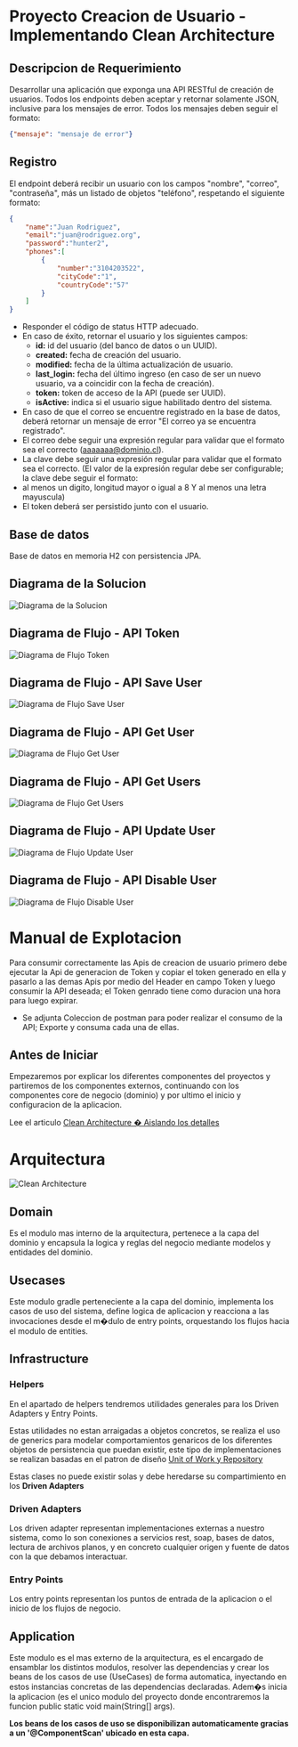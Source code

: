 # Proyecto Creacion de Usuario - Implementando Clean Architecture

## Descripcion de Requerimiento
Desarrollar una aplicación que exponga una API RESTful de creación de usuarios.
Todos los endpoints deben aceptar y retornar solamente JSON, inclusive para los mensajes de
error.
Todos los mensajes deben seguir el formato:
``` json
{"mensaje": "mensaje de error"}
```
## Registro
El endpoint deberá recibir un usuario con los campos "nombre", "correo",
"contraseña", más un listado de objetos "teléfono", respetando el siguiente
formato:

``` json
{
	"name":"Juan Rodriguez",
	"email":"juan@rodriguez.org",
	"password":"hunter2",
	"phones":[
		{
			"number":"3104203522",
			"cityCode":"1",
			"countryCode":"57"
		}
	]
}
```
- Responder el código de status HTTP adecuado.
- En caso de éxito, retornar el usuario y los siguientes campos:
    - **id:** id del usuario (del banco de datos o un UUID).
    - **created:** fecha de creación del usuario.
    - **modified:** fecha de la última actualización de usuario.
    - **last_login:** fecha del último ingreso (en caso de ser un nuevo usuario, va a coincidir con la fecha de creación).
    - **token:** token de acceso de la API (puede ser UUID).
    - **isActive:** indica si el usuario sigue habilitado dentro del sistema.
- En caso de que el correo se encuentre registrado en la base de datos, deberá retornar un mensaje de error "El correo ya se encuentra registrado".
- El correo debe seguir una expresión regular para validar que el formato sea el correcto (aaaaaaa@dominio.cl).
- La clave debe seguir una expresión regular para validar que el formato sea el correcto. (El valor de la expresión regular debe ser configurable; la clave debe seguir el formato:
- al menos un digito, longitud mayor o igual a 8 Y al menos una letra mayuscula)
- El token deberá ser persistido junto con el usuario.

## Base de datos
Base de datos en memoria H2 con persistencia JPA.

## Diagrama de la Solucion
![Diagrama de la Solucion](/applications/app-service/src/main/resources/imagen/diagrama.drawio.png)

## Diagrama de Flujo - API Token
![Diagrama de Flujo Token](/applications/app-service/src/main/resources/imagen/token.drawio%20.png)

## Diagrama de Flujo - API Save User
![Diagrama de Flujo Save User](/applications/app-service/src/main/resources/imagen/save.drawio.png)

## Diagrama de Flujo - API Get User
![Diagrama de Flujo Get User](/applications/app-service/src/main/resources/imagen/getUser.drawio.png)

## Diagrama de Flujo - API Get Users
![Diagrama de Flujo Get Users](/applications/app-service/src/main/resources/imagen/getUsers.drawio.png)

## Diagrama de Flujo - API Update User
![Diagrama de Flujo Update User](/applications/app-service/src/main/resources/imagen/updateUser.drawio.png)

## Diagrama de Flujo - API Disable User
![Diagrama de Flujo Disable User](/applications/app-service/src/main/resources/imagen/disableUser.drawio.png)

# Manual de Explotacion
Para consumir correctamente las Apis de creacion de usuario primero debe ejecutar la Api de generacion de Token
y copiar el token generado en ella y pasarlo a las demas Apis por medio del Header en campo Token y luego consumir la 
API deseada; el Token genrado tiene como duracion una hora para luego expirar.
- Se adjunta Coleccion de postman para poder realizar el consumo de la API; Exporte y consuma cada una de ellas.

## Antes de Iniciar
Empezaremos por explicar los diferentes componentes del proyectos y partiremos de los componentes externos, continuando con los componentes core de negocio (dominio) y por ultimo el inicio y configuracion de la aplicacion.

Lee el articulo [Clean Architecture � Aislando los detalles](https://medium.com/bancolombia-tech/clean-architecture-aislando-los-detalles-4f9530f35d7a)

# Arquitectura

![Clean Architecture](https://miro.medium.com/max/1400/1*ZdlHz8B0-qu9Y-QO3AXR_w.png)

## Domain

Es el modulo mas interno de la arquitectura, pertenece a la capa del dominio y encapsula la logica y reglas del negocio mediante modelos y entidades del dominio.

## Usecases

Este modulo gradle perteneciente a la capa del dominio, implementa los casos de uso del sistema, define logica de aplicacion y reacciona a las invocaciones desde el m�dulo de entry points, orquestando los flujos hacia el modulo de entities.

## Infrastructure

### Helpers

En el apartado de helpers tendremos utilidades generales para los Driven Adapters y Entry Points.

Estas utilidades no estan arraigadas a objetos concretos, se realiza el uso de generics para modelar comportamientos
genaricos de los diferentes objetos de persistencia que puedan existir, este tipo de implementaciones se realizan
basadas en el patron de diseño [Unit of Work y Repository](https://medium.com/@krzychukosobudzki/repository-design-pattern-bc490b256006)

Estas clases no puede existir solas y debe heredarse su compartimiento en los **Driven Adapters**

### Driven Adapters

Los driven adapter representan implementaciones externas a nuestro sistema, como lo son conexiones a servicios rest,
soap, bases de datos, lectura de archivos planos, y en concreto cualquier origen y fuente de datos con la que debamos
interactuar.

### Entry Points

Los entry points representan los puntos de entrada de la aplicacion o el inicio de los flujos de negocio.

## Application

Este modulo es el mas externo de la arquitectura, es el encargado de ensamblar los distintos modulos, resolver las dependencias y crear los beans de los casos de use (UseCases) de forma automatica, inyectando en estos instancias concretas de las dependencias declaradas. Adem�s inicia la aplicacion (es el unico modulo del proyecto donde encontraremos la funcion public static void main(String[] args).

**Los beans de los casos de uso se disponibilizan automaticamente gracias a un '@ComponentScan' ubicado en esta capa.**
